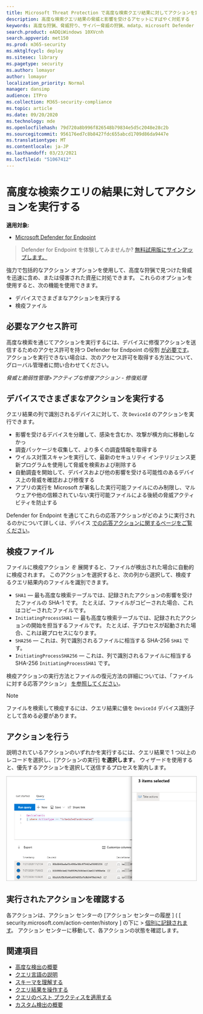 ```yaml
---
title: Microsoft Threat Protection で高度な検索クエリ結果に対してアクションを実行する
description: 高度な検索クエリ結果の脅威と影響を受けるアセットにすばやく対処する
keywords: 高度な狩猟、脅威狩り、サイバー脅威の狩猟、mdatp、microsoft Defender atp、wdatp 検索、クエリ、テレメトリ、カスタム検出、スキーマ、kusto、回避タイムアウト、コマンド ライン、プロセス ID
search.product: eADQiWindows 10XVcnh
search.appverid: met150
ms.prod: m365-security
ms.mktglfcycl: deploy
ms.sitesec: library
ms.pagetype: security
ms.author: lomayor
author: lomayor
localization_priority: Normal
manager: dansimp
audience: ITPro
ms.collection: M365-security-compliance
ms.topic: article
ms.date: 09/20/2020
ms.technology: mde
ms.openlocfilehash: 79d720a8b996f826548b79834e5d5c2048e28c2b
ms.sourcegitcommit: 956176ed7c8b8427fdc655abcd1709d86da9447e
ms.translationtype: MT
ms.contentlocale: ja-JP
ms.lasthandoff: 03/23/2021
ms.locfileid: "51067412"
---
```

# <a name="take-action-on-advanced-hunting-query-results"></a>高度な検索クエリの結果に対してアクションを実行する

**適用対象:**
- [Microsoft Defender for Endpoint](https://go.microsoft.com/fwlink/p/?linkid=2154037)

> Defender for Endpoint を体験してみませんか? [無料試用版にサインアップします。](https://www.microsoft.com/microsoft-365/windows/microsoft-defender-atp?ocid=docs-wdatp-advancedhuntingref-abovefoldlink)

強力で包括的なアクション オプションを使用して、高度な狩[](advanced-hunting-overview.md)猟で見つけた脅威を迅速に含め、または侵害された資産に対処できます。 これらのオプションを使用すると、次の機能を使用できます。

- デバイスでさまざまなアクションを実行する
- 検疫ファイル

## <a name="required-permissions"></a>必要なアクセス許可

高度な検索を通じてアクションを実行するには、デバイスに修復アクションを送信するためのアクセス許可を持つ Defender for Endpoint の役割 [が必要です](https://docs.microsoft.com/microsoft-365/security/defender-endpoint/user-roles#permission-options)。 アクションを実行できない場合は、次のアクセス許可を取得する方法について、グローバル管理者に問い合わせてください。

*脅威と脆弱性管理>アクティブな修復アクション - 修復処理*

## <a name="take-various-actions-on-devices"></a>デバイスでさまざまなアクションを実行する

クエリ結果の列で識別されるデバイスに対して、次 `DeviceId` のアクションを実行できます。

- 影響を受けるデバイスを分離して、感染を含むか、攻撃が横方向に移動しなかっ
- 調査パッケージを収集して、より多くの調査情報を取得する
- ウイルス対策スキャンを実行して、最新のセキュリティ インテリジェンス更新プログラムを使用して脅威を検索および削除する
- 自動調査を開始して、デバイスおよび他の影響を受ける可能性のあるデバイス上の脅威を確認および修復する
- アプリの実行を Microsoft が署名した実行可能ファイルにのみ制限し、マルウェアや他の信頼されていない実行可能ファイルによる後続の脅威アクティビティを防止する

Defender for Endpoint を通じてこれらの応答アクションがどのように実行されるのかについて詳しくは、デバイス [での応答アクションに関するページをご覧ください](respond-machine-alerts.md)。

## <a name="quarantine-files"></a>検疫ファイル

ファイルに検疫アクション *を* 展開すると、ファイルが検出された場合に自動的に検疫されます。 このアクションを選択すると、次の列から選択して、検疫するクエリ結果内のファイルを識別できます。

- `SHA1` — 最も高度な検索テーブルでは、記録されたアクションの影響を受けたファイルの SHA-1 です。 たとえば、ファイルがコピーされた場合、これはコピーされたファイルです。
- `InitiatingProcessSHA1` — 最も高度な検索テーブルでは、記録されたアクションの開始を担当するファイルです。 たとえば、子プロセスが起動された場合、これは親プロセスになります。 
- `SHA256` — これは、列で識別されるファイルに相当する SHA-256 `SHA1` です。
- `InitiatingProcessSHA256` — これは、列で識別されるファイルに相当する SHA-256 `InitiatingProcessSHA1` です。

検疫アクションの実行方法とファイルの復元方法の詳細については、「ファイルに対する応答アクション」 [を参照してください](respond-file-alerts.md)。

>[!NOTE]
>ファイルを検索して検疫するには、クエリ結果に値を `DeviceId` デバイス識別子として含める必要があります。  

## <a name="take-action"></a>アクションを行う

説明されているアクションのいずれかを実行するには、クエリ結果で 1 つ以上のレコードを選択し、[アクションの実行] **を選択します**。 ウィザードを使用すると、優先するアクションを選択して送信するプロセスを案内します。

![選択したレコードの画像(レコードを検査するパネル付き)](images/ah-take-actions.png)

## <a name="review-actions-taken"></a>実行されたアクションを確認する

各アクションは、アクション センターの [アクション センターの履歴 ] ( [ security.microsoft.com/action-center/history ] の下に  >  [個別に記録されます](https://security.microsoft.com/action-center/history)。 アクション センターに移動して、各アクションの状態を確認します。
 
## <a name="related-topics"></a>関連項目

- [高度な検出の概要](advanced-hunting-overview.md)
- [クエリ言語の説明](advanced-hunting-query-language.md)
- [スキーマを理解する](advanced-hunting-schema-reference.md)
- [クエリ結果を操作する](advanced-hunting-query-results.md)
- [クエリのベスト プラクティスを適用する](advanced-hunting-best-practices.md)
- [カスタム検出の概要](overview-custom-detections.md)
